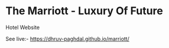# The Marriott - Luxury Of Future

Hotel Website

See live:-
https://dhruv-paghdal.github.io/marriott/
